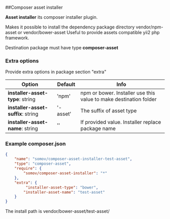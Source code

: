 ##Composer asset installer
    
**Asset installer** its composer installer plugin. 

Makes it possible to install the dependency package directory vendor/npm-asset or vendor/bower-asset
Useful to provide assets compatible yii2 php framework.      

Destination package must have type **composer-asset**

### Extra options
Provide extra options in package  section "extra"

| Option | Default | Info |
| --- | --- | --- |
| **installer-asset-type**: string | 'npm' | npm or bower. Installer use this value to make destination folder |    
| **installer-asset-suffix**: string | '-asset' | The suffix of asset type |    
| **installer-asset-name**: string | '' | If provided value. Installer replace package name |

    
### Example composer.json 
```json
{
    "name": "somov/composer-asset-installer-test-asset",
    "type": "composer-asset",
    "require": {
        "somov/composer-asset-installer": "*"
    },
    "extra": {
         "installer-asset-type": "bower",
        "installer-asset-name": "test-asset"       
    }
}
``` 
The install path is vendor/bower-asset/test-asset/ 

